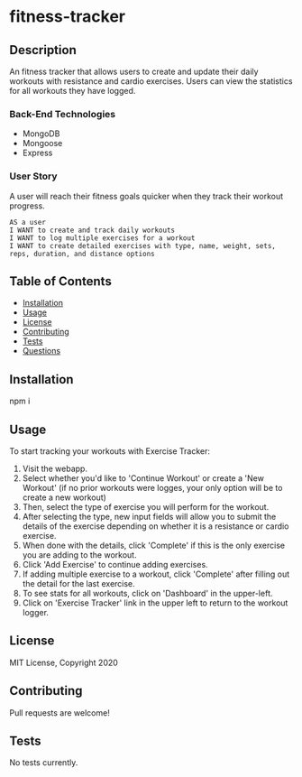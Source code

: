 # fitness-tracker 

  ## Description

  An fitness tracker that allows users to create and update their daily workouts with resistance and cardio exercises. Users can view the statistics for all workouts they have logged.

  ### Back-End Technologies

  * MongoDB
  * Mongoose
  * Express

  ### User Story

  A user will reach their fitness goals quicker when they track their workout progress.

  ```
  AS a user
  I WANT to create and track daily workouts
  I WANT to log multiple exercises for a workout
  I WANT to create detailed exercises with type, name, weight, sets, reps, duration, and distance options
  ```
  
  ## Table of Contents

  * [Installation](#installation)
  * [Usage](#usage)
  * [License](#license)
  * [Contributing](#contributing)
  * [Tests](#tests)
  * [Questions](#questions)

  ## Installation

  npm i

  ## Usage

  To start tracking your workouts with Exercise Tracker:  
  1. Visit the webapp.
  2. Select whether you'd like to 'Continue Workout' or create a 'New Workout' (if no prior workouts were logges, your only option will be to create a new workout)
  3. Then, select the type of exercise you will perform for the workout.
  4. After selecting the type, new input fields will allow you to submit the details of the exercise depending on whether it is a resistance or cardio exercise.
  5. When done with the details, click 'Complete' if this is the only exercise you are adding to the workout.
  6. Click 'Add Exercise' to continue adding exercises.
  7. If adding multiple exercise to a workout, click 'Complete' after filling out the detail for the last exercise.
  6. To see stats for all workouts, click on 'Dashboard' in the upper-left.
  7. Click on 'Exercise Tracker' link in the upper left to return to the workout logger.

  ## License

  MIT License, Copyright 2020

  ## Contributing

  Pull requests are welcome!

  ## Tests

  No tests currently.

 